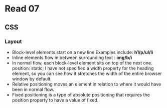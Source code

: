 # Read 07

## CSS

### **Layout**

*	Block-level elements start on a new line Examples include: **h1/p/ul/li**
*	Inline elements flow in between surrounding text : **img/b/i**
*	In normal flow, each block-level element sits on top of the next one. position: static; I have not specified a width property for the heading element, so you can see how it stretches the width of the entire browser window by default.
*	Relative positioning moves an element in relation to where it would have been in normal flow.
*	Fixed positioning is a type of absolute positioning that requires the position property to have a value of fixed.


